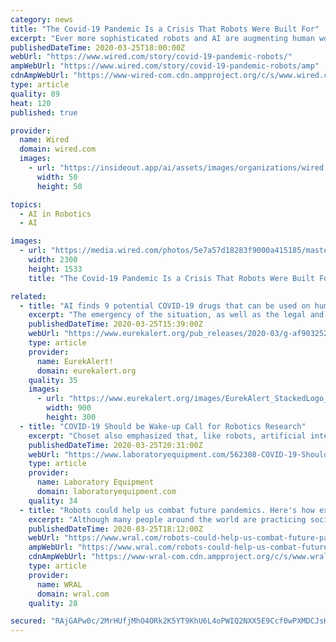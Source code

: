 ```yaml
---
category: news
title: "The Covid-19 Pandemic Is a Crisis That Robots Were Built For"
excerpt: "Ever more sophisticated robots and AI are augmenting human workers, rather than replacing them entirely ... argue a dozen roboticists in an editorial out today in the journal Science Robotics. Perhaps “people start to reflect that for situations such as this, how robots can be used not only to help with in terms of social distancing, but ..."
publishedDateTime: 2020-03-25T18:00:00Z
webUrl: "https://www.wired.com/story/covid-19-pandemic-robots/"
ampWebUrl: "https://www.wired.com/story/covid-19-pandemic-robots/amp"
cdnAmpWebUrl: "https://www-wired-com.cdn.ampproject.org/c/s/www.wired.com/story/covid-19-pandemic-robots/amp"
type: article
quality: 89
heat: 120
published: true

provider:
  name: Wired
  domain: wired.com
  images:
    - url: "https://insideout.app/ai/assets/images/organizations/wired.com-50x50.jpg"
      width: 50
      height: 50

topics:
  - AI in Robotics
  - AI

images:
  - url: "https://media.wired.com/photos/5e7a57d18283f9000a415185/master/pass/Science_covid19_1207640994.jpg"
    width: 2300
    height: 1533
    title: "The Covid-19 Pandemic Is a Crisis That Robots Were Built For"

related:
  - title: "AI finds 9 potential COVID-19 drugs that can be used on humans immediately"
    excerpt: "The emergency of the situation, as well as the legal and regulatory status of these agents, make it possible to start immediate clinical trials for most of the suggested drugs. Gero used its AI drug discovery platform to identify molecules with potential effects on the coronavirus replication. The fact that this time the potential treatments ..."
    publishedDateTime: 2020-03-25T15:39:00Z
    webUrl: "https://www.eurekalert.org/pub_releases/2020-03/g-af9032520.php"
    type: article
    provider:
      name: EurekAlert!
      domain: eurekalert.org
    quality: 35
    images:
      - url: "https://www.eurekalert.org/images/EurekAlert_StackedLogo_RGB.jpg"
        width: 900
        height: 300
  - title: "COVID-19 Should be Wake-up Call for Robotics Research"
    excerpt: "Choset also emphasized that, like robots, artificial intelligence could help in responding to epidemics and pandemics. Researchers at Carnegie Mellon, for instance, are performing research to address humanitarian aid and disaster response. For that task, they envision a combination of AI and robotics technologies, such as drones. Human-robot ..."
    publishedDateTime: 2020-03-25T20:31:00Z
    webUrl: "https://www.laboratoryequipment.com/562308-COVID-19-Should-be-Wake-up-Call-for-Robotics-Research/"
    type: article
    provider:
      name: Laboratory Equipment
      domain: laboratoryequipment.com
    quality: 34
  - title: "Robots could help us combat future pandemics. Here's how experts wish they could help us now"
    excerpt: "Although many people around the world are practicing social distancing during the coronavirus pandemic, those on the frontlines fighting the virus can't stay home. Experts agree that robots could take over the \"dull,"
    publishedDateTime: 2020-03-25T18:12:00Z
    webUrl: "https://www.wral.com/robots-could-help-us-combat-future-pandemics-heres-how-experts-wish-they-could-help-us-now/19028736/"
    ampWebUrl: "https://www.wral.com/robots-could-help-us-combat-future-pandemics-heres-how-experts-wish-they-could-help-us-now/19028736/?version=amp"
    cdnAmpWebUrl: "https://www-wral-com.cdn.ampproject.org/c/s/www.wral.com/robots-could-help-us-combat-future-pandemics-heres-how-experts-wish-they-could-help-us-now/19028736/?version=amp"
    type: article
    provider:
      name: WRAL
      domain: wral.com
    quality: 28

secured: "RAjGAPw0c/2MrHUfjMhO4ORk2K5YT9KhU6L4oPWIQ2NXX5E9Ccf0wPXMDCJsH+aaEB3HKVKuNXIdpjxwuv3ouJCpuXbB0uObd0iZc8149DOmHQG15+itHfwq7NKAeSf7TaBbWyNq5JUh5O8j6t+UXP+pgzE/2qFNMRDGtpL8neZbb7ks2i5KS3N3G7aW8JDXTuUuEXx0Qmre/VIvFT/8E+llyCt2Vt6AH79hPvWzPNMDgA8EmKKPNvFAe+N4u7E1GG2HDlkgEEq4q8I9II00oWPl3rNun4jPD30YsIBCJBhUkC0H8cQAmTbDkl2zS+UM9DBjz8yL4lMQHuiYTYb1JNfETASPspuUXzTnZnMo1rap9x19bxO52/gH0VIv9UEmglAQqd/104UfH0KTazzhxckiLmOnYvO4Jzb6Gbs1LSfGrAPqE/TldOJOirfd45OCfQGjmXzGkG6wpZB5neDRE7uoiDdHzPj5D60m0Pm/9JA=;IiEK5riSSQ7XWkBqyNlX+g=="
---
```


